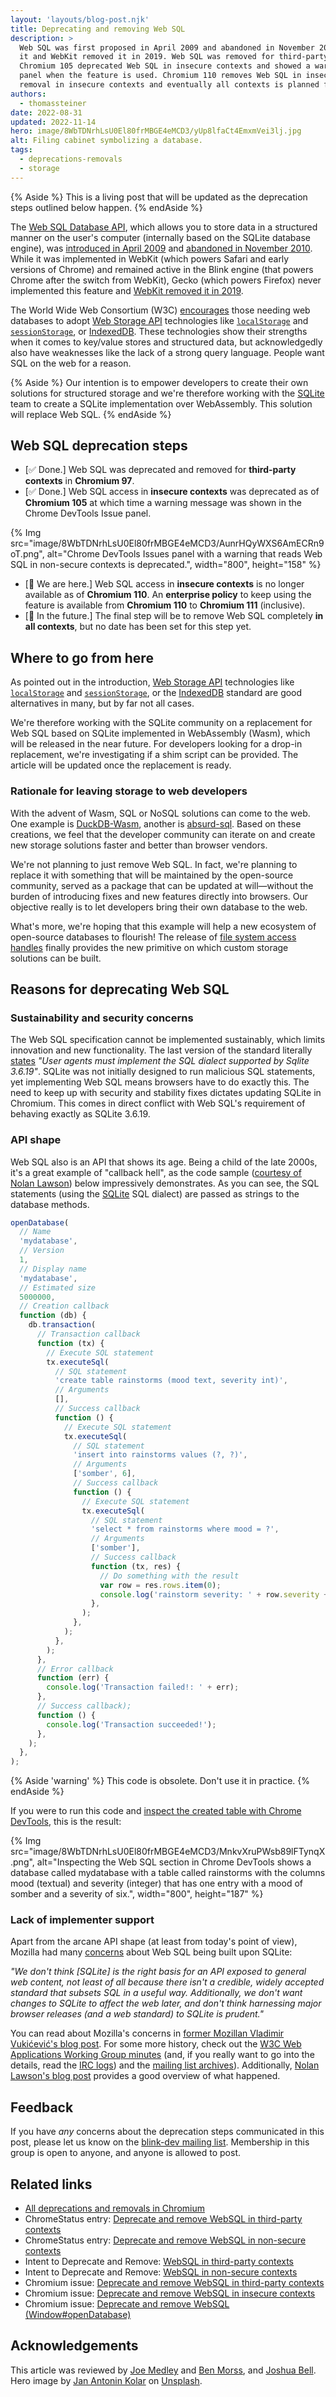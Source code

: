 ```yaml
---
layout: 'layouts/blog-post.njk'
title: Deprecating and removing Web SQL
description: >
  Web SQL was first proposed in April 2009 and abandoned in November 2010. Gecko never implemented
  it and WebKit removed it in 2019. Web SQL was removed for third-party contexts in Chromium 97.
  Chromium 105 deprecated Web SQL in insecure contexts and showed a warning in the DevTools Issue
  panel when the feature is used. Chromium 110 removes Web SQL in insecure contexts. Complete
  removal in insecure contexts and eventually all contexts is planned for later Chromium releases.
authors:
  - thomassteiner
date: 2022-08-31
updated: 2022-11-14
hero: image/8WbTDNrhLsU0El80frMBGE4eMCD3/yUp8lfaCt4EmxmVei3lj.jpg
alt: Filing cabinet symbolizing a database.
tags:
  - deprecations-removals
  - storage
---
```


{% Aside %} This is a living post that will be updated as the deprecation steps outlined below
happen. {% endAside %}

The [Web SQL Database API](https://www.w3.org/TR/webdatabase/), which allows you to store data in a
structured manner on the user's computer (internally based on the SQLite database engine), was
[introduced in April 2009](https://www.w3.org/TR/2009/WD-webdatabase-20091222/) and
[abandoned in November 2010](https://www.w3.org/TR/webdatabase/#status-of-this-document). While it
was implemented in WebKit (which powers Safari and early versions of Chrome) and remained active in
the Blink engine (that powers Chrome after the switch from WebKit), Gecko (which powers Firefox)
never implemented this feature and
[WebKit removed it in 2019](https://lists.webkit.org/pipermail/webkit-dev/2019-November/030968.html).

The World Wide Web Consortium (W3C)
[encourages](https://www.w3.org/TR/webdatabase/#:~:text=The%20Web%20Applications%20Working%20Group%20continues%20work%20on%20two%20other%20storage%2Drelated%20specifications%3A%20Web%20Storage%20and%20Indexed%20Database%20API.)
those needing web databases to adopt
[Web Storage API](https://developer.mozilla.org/docs/Web/API/Web_Storage_API) technologies like
[`localStorage`](https://developer.mozilla.org/docs/Web/API/Window/localStorage) and
[`sessionStorage`](https://developer.mozilla.org/docs/Web/API/Window/sessionStorage), or
[IndexedDB](https://developer.mozilla.org/docs/Web/API/IndexedDB_API/Using_IndexedDB). These
technologies show their strengths when it comes to key/value stores and structured data, but
acknowledgedly also have weaknesses like the lack of a strong query language. People want SQL on the
web for a reason.

{% Aside %} Our intention is to empower developers to create their own solutions for structured
storage and we're therefore working with the [SQLite](https://www.sqlite.org/index.html) team to
create a SQLite implementation over WebAssembly. This solution will replace Web SQL. {% endAside %}

## Web SQL deprecation steps

- [✅ Done.] Web SQL was deprecated and removed for **third-party contexts** in
  **Chromium&nbsp;97**.
- [✅ Done.] Web SQL access in **insecure contexts** was deprecated as of
  **Chromium&nbsp;105** at which time a warning message was shown in the Chrome DevTools Issue
  panel.
  
{% Img src="image/8WbTDNrhLsU0El80frMBGE4eMCD3/AunrHQyWXS6AmECRn9oT.png", alt="Chrome DevTools Issues panel with a warning that reads Web SQL in non-secure contexts is deprecated.", width="800", height="158" %}

- [📍 We are here.] Web SQL access in **insecure contexts** is no longer available as of
  **Chromium&nbsp;110**. An **enterprise policy** to keep using the feature is available from
  **Chromium&nbsp;110** to **Chromium&nbsp;111** (inclusive).
- [🔮 In the future.] The final step will be to remove Web SQL completely **in all contexts**, but
  no date has been set for this step yet.

## Where to go from here

As pointed out in the introduction,
[Web Storage API](https://developer.mozilla.org/docs/Web/API/Web_Storage_API) technologies like
[`localStorage`](https://developer.mozilla.org/docs/Web/API/Window/localStorage) and
[`sessionStorage`](https://developer.mozilla.org/docs/Web/API/Window/sessionStorage), or the
[IndexedDB](https://developer.mozilla.org/docs/Web/API/IndexedDB_API/Using_IndexedDB) standard are
good alternatives in many, but by far not all cases.

We're therefore working with the SQLite community on a replacement for Web SQL based on SQLite
implemented in WebAssembly (Wasm), which will be released in the near future. For developers looking
for a drop-in replacement, we're investigating if a shim script can be provided. The article will be
updated once the replacement is ready.

### Rationale for leaving storage to web developers

With the advent of Wasm, SQL or NoSQL solutions can come to the web. One example is
[DuckDB-Wasm](https://duckdb.org/2021/10/29/duckdb-wasm.html), another is
[absurd-sql](https://github.com/jlongster/absurd-sql). Based on these creations, we feel that the
developer community can iterate on and create new storage solutions faster and better than browser
vendors.

We're not planning to just remove Web SQL. In fact, we're planning to replace it with something that
will be maintained by the open-source community, served as a package that can be updated at
will—without the burden of introducing fixes and new features directly into browsers. Our objective
really is to let developers bring their own database to the web.

What's more, we're hoping that this example will help a new ecosystem of open-source databases to
flourish! The release of
[file system access handles](https://web.dev/file-system-access/#accessing-files-optimized-for-performance-from-the-origin-private-file-system)
finally provides the new primitive on which custom storage solutions can be built.

## Reasons for deprecating Web SQL

### Sustainability and security concerns

The Web SQL specification cannot be implemented sustainably, which limits innovation and new
functionality. The last version of the standard literally
[states](https://www.w3.org/TR/webdatabase/#web-sql) _"User agents must implement the SQL dialect
supported by Sqlite 3.6.19"_. SQLite was not initially designed to run malicious SQL statements, yet
implementing Web SQL means browsers have to do exactly this. The need to keep up with security and
stability fixes dictates updating SQLite in Chromium. This comes in direct conflict with Web SQL's
requirement of behaving exactly as SQLite 3.6.19.

### API shape

Web SQL also is an API that shows its age. Being a child of the late 2000s, it's a great example of
"callback hell", as the code sample
([courtesy of Nolan Lawson](https://nolanlawson.com/2014/04/26/web-sql-database-in-memoriam/)) below
impressively demonstrates. As you can see, the SQL statements (using the
[SQLite](https://www.sqlite.org/index.html) SQL dialect) are passed as strings to the database
methods.

```js
openDatabase(
  // Name
  'mydatabase',
  // Version
  1,
  // Display name
  'mydatabase',
  // Estimated size
  5000000,
  // Creation callback
  function (db) {
    db.transaction(
      // Transaction callback
      function (tx) {
        // Execute SQL statement
        tx.executeSql(
          // SQL statement
          'create table rainstorms (mood text, severity int)',
          // Arguments
          [],
          // Success callback
          function () {
            // Execute SQL statement
            tx.executeSql(
              // SQL statement
              'insert into rainstorms values (?, ?)',
              // Arguments
              ['somber', 6],
              // Success callback
              function () {
                // Execute SQL statement
                tx.executeSql(
                  // SQL statement
                  'select * from rainstorms where mood = ?',
                  // Arguments
                  ['somber'],
                  // Success callback
                  function (tx, res) {
                    // Do something with the result
                    var row = res.rows.item(0);
                    console.log('rainstorm severity: ' + row.severity + ',  my mood: ' + row.mood);
                  },
                );
              },
            );
          },
        );
      },
      // Error callback
      function (err) {
        console.log('Transaction failed!: ' + err);
      },
      // Success callback);
      function () {
        console.log('Transaction succeeded!');
      },
    );
  },
);
```

{% Aside 'warning' %} This code is obsolete. Don't use it in practice. {% endAside %}

If you were to run this code and
[inspect the created table with Chrome DevTools](/docs/devtools/storage/websql/), this is the
result:

{% Img src="image/8WbTDNrhLsU0El80frMBGE4eMCD3/MnkvXruPWsb89lFTynqX.png", alt="Inspecting the Web SQL section in Chrome DevTools shows a database called mydatabase with a table called rainstorms with the columns mood (textual) and severity (integer) that has one entry with a mood of somber and a severity of six.", width="800", height="187" %}

### Lack of implementer support

Apart from the arcane API shape (at least from today's point of view), Mozilla had many
[concerns](https://hacks.mozilla.org/2010/06/beyond-html5-database-apis-and-the-road-to-indexeddb/)
about Web SQL being built upon SQLite:

_"We don't think [SQLite] is the right basis for an API exposed to general web content, not least of
all because there isn't a credible, widely accepted standard that subsets SQL in a useful way.
Additionally, we don't want changes to SQLite to affect the web later, and don't think harnessing
major browser releases (and a web standard) to SQLite is prudent."_

You can read about Mozilla's concerns in
[former Mozillan Vladimir Vukićević's blog post](https://web.archive.org/web/20090412154147/http://blog.vlad1.com/2009/04/06/html5-web-storage-and-sql/).
For some more history, check out the
[W3C Web Applications Working Group minutes](http://www.w3.org/2009/11/02-webapps-minutes.html#item10)
(and, if you really want to go into the details, read the
[IRC logs](http://www.w3.org/2009/11/02-webapps-irc)) and the
[mailing list archives](http://lists.w3.org/Archives/Public/public-webapps/2009OctDec/0526.html)).
Additionally,
[Nolan Lawson's blog post](https://nolanlawson.com/2014/04/26/web-sql-database-in-memoriam/)
provides a good overview of what happened.

## Feedback

If you have _any_ concerns about the deprecation steps communicated in this post, please let us know
on the [blink-dev mailing list](https://groups.google.com/a/chromium.org/g/blink-dev). Membership in
this group is open to anyone, and anyone is allowed to post.

## Related links

- [All deprecations and removals in Chromium](/tags/deprecations-removals/)
- ChromeStatus entry:
  [Deprecate and remove WebSQL in third-party contexts](https://chromestatus.com/feature/5684870116278272)
- ChromeStatus entry:
  [Deprecate and remove WebSQL in non-secure contexts](https://chromestatus.com/feature/5175124599767040)
- Intent to Deprecate and Remove:
  [WebSQL in third-party contexts](https://groups.google.com/a/chromium.org/g/blink-dev/c/TM6YDx1Hh08/m/FxebaDQKAgAJ)
- Intent to Deprecate and Remove:
  [WebSQL in non-secure contexts](https://groups.google.com/a/chromium.org/g/blink-dev/c/xdcl4yc8Ihk/m/lq35JuYOAAAJ)
- Chromium issue:
  [Deprecate and remove WebSQL in third-party contexts](https://bugs.chromium.org/p/chromium/issues/detail?id=1212491)
- Chromium issue:
  [Deprecate and remove WebSQL in insecure contexts](https://bugs.chromium.org/p/chromium/issues/detail?id=1212492)
- Chromium issue:
  [Deprecate and remove WebSQL (Window#openDatabase)](https://bugs.chromium.org/p/chromium/issues/detail?id=695592)

## Acknowledgements

This article was reviewed by [Joe Medley](https://github.com/jpmedley) and
[Ben Morss](https://github.com/morsssss), and [Joshua Bell](https://github.com/inexorabletash). Hero
image by [Jan Antonin Kolar](https://unsplash.com/@jankolar) on
[Unsplash](https://unsplash.com/photos/lRoX0shwjUQ).
